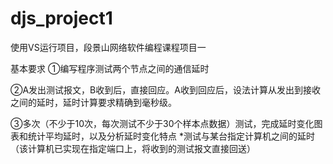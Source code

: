 # djs_project1

使用VS运行项目，段景山网络软件编程课程项目一


基本要求
①编写程序测试两个节点之间的通信延时

②A发出测试报文，B收到后，直接回应。A收到回应后，设法计算从发出到接收之间的延时，延时计算要求精确到毫秒级。

③多次（不少于10次，每次测试不少于30个样本点数据）测试，完成延时变化图表和统计平均延时，以及分析延时变化特点
*测试与某台指定计算机之间的延时（该计算机已实现在指定端口上，将收到的测试报文直接回送）

